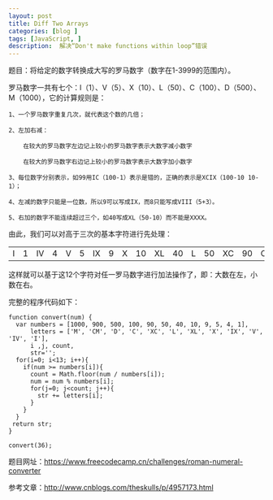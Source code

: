 ```yaml
---
layout: post
title: Diff Two Arrays
categories: [blog ]
tags: [JavaScript, ]
description:  解决“Don't make functions within loop”错误
---
```


题目：将给定的数字转换成大写的罗马数字（数字在1-3999的范围内）。

罗马数字一共有七个：I（1）、V（5）、X（10）、L（50）、C（100）、D（500）、M（1000），它的计算规则是：

    1、一个罗马数字重复几次，就代表这个数的几倍；

    2、左加右减：

        在较大的罗马数字左边记上较小的罗马数字表示大数字减小数字
    
        在较大的罗马数字右边记上较小的罗马数字表示大数字加小数字
    
    3、每位数字分别表示，如99用IC（100-1）表示是错的，正确的表示是XCIX（100-10 10-1）；

    4、左减的数字只能是一位数，所以9可以写成IX，而8只能写成VIII（5+3）。
   
    5、右加的数字不能连续超过三个，如40写成XL（50-10）而不能是XXXX。

由此，我们可以对高于三次的基本字符进行先处理：

<center>
    <table border='0'>
        <tr>
            <td>I</td>
            <td>1</td>
            <td>IV</td>
            <td>4</td>
            <td>V</td>
            <td>5</td>
            <td>IX</td>
            <td>9</td>
            <td>X</td>
            <td>10</td>
            <td>XL</td>
            <td>40</td>
            <td>L</td>
            <td>50</td>
            <td>XC</td>
            <td>90</td>
            <td>C</td>
            <td>100</td>
            <td>D</td>
            <td>500</td>
            <td>CM</td>
            <td>900</td>
            <td>M</td>
            <td>1000</td>
        </tr>
    </table>
</center>

这样就可以基于这12个字符对任一罗马数字进行加法操作了，即：大数在左，小数在右。

完整的程序代码如下：

```
function convert(num) {
  var numbers = [1000, 900, 500, 100, 90, 50, 40, 10, 9, 5, 4, 1],
      letters = ['M', 'CM', 'D', 'C', 'XC', 'L', 'XL', 'X', 'IX', 'V', 'IV', 'I'],
      i ,j, count,
      str='';
  for(i=0; i<13; i++){
    if(num >= numbers[i]){
      count = Math.floor(num / numbers[i]);
      num = num % numbers[i];
      for(j=0; j<count; j++){
        str += letters[i];
      }
    }
  }
 return str;
}

convert(36);
```


题目网址：https://www.freecodecamp.cn/challenges/roman-numeral-converter

参考文章：http://www.cnblogs.com/theskulls/p/4957173.html

